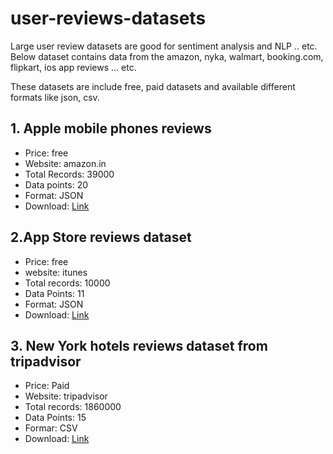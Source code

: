 # user-reviews-datasets

Large user review datasets are good for sentiment analysis and NLP .. etc. Below dataset contains data from the amazon, nyka, walmart, booking.com, flipkart, ios app reviews ... etc.

These datasets are include free, paid datasets and available different formats like json, csv.

## 1. Apple mobile phones reviews
* Price: free
* Website: amazon.in
* Total Records: 39000
* Data points: 20
* Format: JSON
* Download: [Link](https://crawlfeeds.com/datasets/apple-mobile-phones-reviews)

## 2.App Store reviews dataset
* Price: free
* website: itunes
* Total records: 10000
* Data Points: 11
* Format: JSON
* Download: [Link](https://crawlfeeds.com/datasets/app-store-reviews-dataset)

## 3. New York hotels reviews dataset from tripadvisor
* Price: Paid
* Website: tripadvisor
* Total records: 1860000
* Data Points: 15
* Formar: CSV
* Download: [Link](https://crawlfeeds.com/datasets/new-york-hotels-reviews-dataset-from-tripadvisor)
